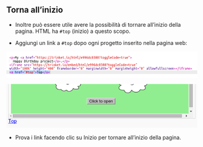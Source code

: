 ## Torna all’inizio

+ Inoltre può essere utile avere la possibilità di tornare all’inizio della pagina. HTML ha `#top` (inizio) a questo scopo.

+ Aggiungi un link a `#top` dopo ogni progetto inserito nella pagina web:

![screenshot](images/showcase-top-code.png)

![screenshot](images/showcase-top-output.png)

+ Prova i link facendo clic su Inizio per tornare all’inizio della pagina.
